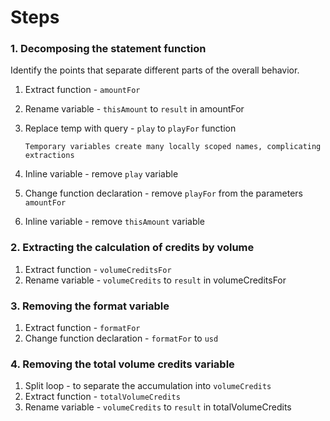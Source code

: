 # Steps

### 1. Decomposing the statement function

Identify the points that separate different parts of the overall behavior.

1.  Extract function - `amountFor`
2.  Rename variable - `thisAmount` to `result` in amountFor
3.  Replace temp with query - `play` to `playFor` function

        Temporary variables create many locally scoped names, complicating extractions

4.  Inline variable - remove `play` variable
5.  Change function declaration - remove `playFor` from the parameters `amountFor`
6.  Inline variable - remove `thisAmount` variable

### 2. Extracting the calculation of credits by volume

1.  Extract function - `volumeCreditsFor`
2.  Rename variable - `volumeCredits` to `result` in volumeCreditsFor

### 3. Removing the format variable

1.  Extract function - `formatFor`
2.  Change function declaration - `formatFor` to `usd`

### 4. Removing the total volume credits variable

1. Split loop - to separate the accumulation into `volumeCredits`
2. Extract function - `totalVolumeCredits`
3. Rename variable - `volumeCredits` to `result` in totalVolumeCredits
